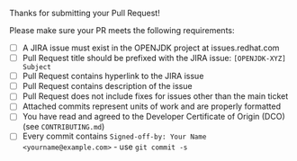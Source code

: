 Thanks for submitting your Pull Request!

Please make sure your PR meets the following requirements:

- [ ] A JIRA issue must exist in the OPENJDK project at issues.redhat.com
- [ ] Pull Request title should be prefixed with the JIRA issue: `[OPENJDK-XYZ] Subject`
- [ ] Pull Request contains hyperlink to the JIRA issue
- [ ] Pull Request contains description of the issue
- [ ] Pull Request does not include fixes for issues other than the main ticket
- [ ] Attached commits represent units of work and are properly formatted
- [ ] You have read and agreed to the Developer Certificate of Origin (DCO) (see `CONTRIBUTING.md`)
- [ ] Every commit contains `Signed-off-by: Your Name <yourname@example.com>` - use `git commit -s`
